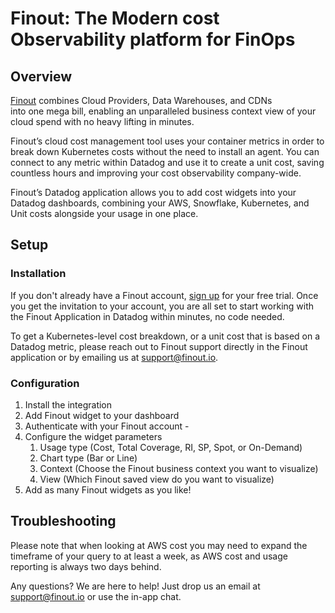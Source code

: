 # Finout: The Modern cost Observability platform for FinOps

## Overview


[Finout](https://finout.io) combines Cloud Providers, Data Warehouses, and CDNs  
into one mega bill, enabling an unparalleled business context view of your cloud spend with no heavy lifting in minutes.

Finout’s cloud cost management tool uses your container metrics in order to break down Kubernetes costs without the need to install an agent. You can connect to any metric within Datadog and use it to create a unit cost, saving countless hours and improving your cost observability company-wide.

Finout’s Datadog application allows you to add cost widgets into your Datadog dashboards, combining your AWS, Snowflake, Kubernetes, and Unit costs alongside your usage in one place.

## Setup

### Installation

If you don't already have a Finout account, [sign up](https://finout.io/start-now) for your free trial.
Once you get the invitation to your account, you are all set to start working with the Finout Application in Datadog within minutes, no code needed. 

To get a Kubernetes-level cost breakdown, or a unit cost that is based on a Datadog metric, please reach out to Finout support directly in the Finout application or by emailing us at [support@finout.io](mailto:support@finout.io).

### Configuration

1. Install the integration
2. Add Finout widget to your dashboard
3. Authenticate with your Finout account - 
4. Configure the widget parameters
	1. Usage type (Cost, Total Coverage, RI, SP, Spot, or On-Demand)
	2. Chart type (Bar or Line)
	3. Context (Choose the Finout business context you want to visualize)
	4. View (Which Finout saved view do you want to visualize)
5. Add as many Finout widgets as you like!

## Troubleshooting

Please note that when looking at AWS cost you may need to expand the timeframe of your query to at least a week, as AWS cost and usage reporting is always two days behind.

Any questions? We are here to help!
Just drop us an email at [support@finout.io](mailto:support@finout.io) or use the in-app chat.


